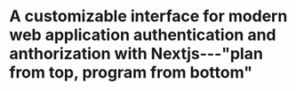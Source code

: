 # A customizable interface for modern web application authentication and anthorization with Nextjs---"plan from top, program from bottom" 
